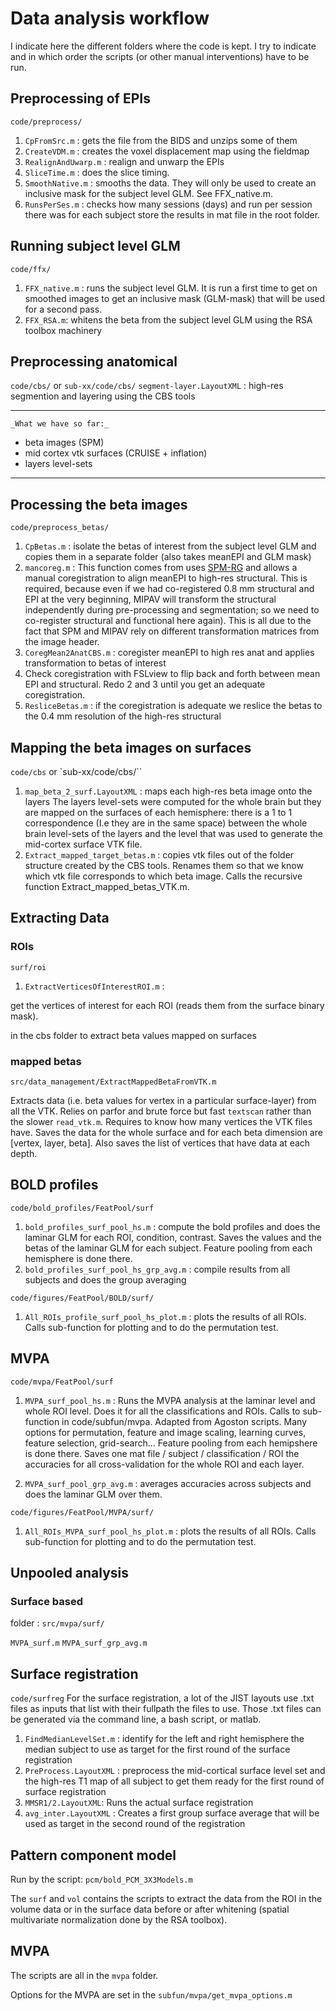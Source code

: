 # Data analysis workflow

I indicate here the different folders where the code is kept. I try to indicate
and in which order the scripts (or other manual interventions) have to be run.

## Preprocessing of EPIs

`code/preprocess/`

1. `CpFromSrc.m` : gets the file from the BIDS and unzips some of them
2. `CreateVDM.m` : creates the voxel displacement map using the fieldmap
3. `RealignAndUwarp.m` : realign and unwarp the EPIs
4. `SliceTime.m` : does the slice timing.
5. `SmoothNative.m` : smooths the data. They will only be used to create an
   inclusive mask for the subject level GLM. See FFX_native.m.
6. `RunsPerSes.m` : checks how many sessions (days) and run per session there
   was for each subject store the results in mat file in the root folder.

## Running subject level GLM

`code/ffx/`

1. `FFX_native.m` : runs the subject level GLM. It is run a first time to get on
   smoothed images to get an inclusive mask (GLM-mask) that will be used for a
   second pass.
2. `FFX_RSA.m`: whitens the beta from the subject level GLM using the RSA
   toolbox machinery

## Preprocessing anatomical

`code/cbs/` or `sub-xx/code/cbs/` `segment-layer.LayoutXML` : high-res
segmention and layering using the CBS tools

---

`_What we have so far:_`

-   beta images (SPM)
-   mid cortex vtk surfaces (CRUISE + inflation)
-   layers level-sets

---

## Processing the beta images

`code/preprocess_betas/`

1. `CpBetas.m` : isolate the betas of interest from the subject level GLM and
   copies them in a separate folder (also takes meanEPI and GLM mask)
2. `mancoreg.m` : This function comes from uses
   [SPM-RG](https://github.com/Remi-Gau/SPM-RG) and allows a manual
   coregistration to align meanEPI to high-res structural. This is required,
   because even if we had co-registered 0.8 mm structural and EPI at the very
   beginning, MIPAV will transform the structural independently during
   pre-processing and segmentation; so we need to co-register structural and
   functional here again). This is all due to the fact that SPM and MIPAV rely
   on different transformation matrices from the image header.
3. `CoregMean2AnatCBS.m` : coregister meanEPI to high res anat and applies
   transformation to betas of interest
4. Check coregistration with FSLview to flip back and forth between mean EPI and
   structural. Redo 2 and 3 until you get an adequate coregistration.
5. `ResliceBetas.m` : if the coregistration is adequate we reslice the betas to
   the 0.4 mm resolution of the high-res structural

## Mapping the beta images on surfaces

`code/cbs` or `sub-xx/code/cbs/``

1. `map_beta_2_surf.LayoutXML` : maps each high-res beta image onto the layers
   The layers level-sets were computed for the whole brain but they are mapped
   on the surfaces of each hemisphere: there is a 1 to 1 correspondence (I.e
   they are in the same space) between the whole brain level-sets of the layers
   and the level that was used to generate the mid-cortex surface VTK file.
2. `Extract_mapped_target_betas.m` : copies vtk files out of the folder
   structure created by the CBS tools. Renames them so that we know which vtk
   file corresponds to which beta image. Calls the recursive function
   Extract_mapped_betas_VTK.m.

## Extracting Data

### ROIs

`surf/roi`

1. `ExtractVerticesOfInterestROI.m` :

get the vertices of interest for each ROI (reads them from the surface binary
mask).

in the cbs folder to extract beta values mapped on surfaces

### mapped betas

```
src/data_management/ExtractMappedBetaFromVTK.m
```

Extracts data (i.e. beta values for vertex in a particular surface-layer) from
all the VTK. Relies on parfor and brute force but fast `textscan` rather than
the slower `read_vtk.m`. Requires to know how many vertices the VTK files have.
Saves the data for the whole surface and for each beta dimension are [vertex,
layer, beta]. Also saves the list of vertices that have data at each depth.

## BOLD profiles

`code/bold_profiles/FeatPool/surf`

1. `bold_profiles_surf_pool_hs.m` : compute the bold profiles and does the
   laminar GLM for each ROI, condition, contrast. Saves the values and the betas
   of the laminar GLM for each subject. Feature pooling from each hemisphere is
   done there.
2. `bold_profiles_surf_pool_hs_grp_avg.m` : compile results from all subjects
   and does the group averaging

`code/figures/FeatPool/BOLD/surf/`

1. `All_ROIs_profile_surf_pool_hs_plot.m` : plots the results of all ROIs. Calls
   sub-function for plotting and to do the permutation test.

## MVPA

`code/mvpa/FeatPool/surf`

1. `MVPA_surf_pool_hs.m` : Runs the MVPA analysis at the laminar level and whole
   ROI level. Does it for all the classifications and ROIs. Calls to
   sub-function in code/subfun/mvpa. Adapted from Agoston scripts. Many options
   for permutation, feature and image scaling, learning curves, feature
   selection, grid-search... Feature pooling from each hemipshere is done there.
   Saves one mat file / subject / classification / ROI the accuracies for all
   cross-validation for the whole ROI and each layer.

1. `MVPA_surf_pool_grp_avg.m` : averages accuracies across subjects and does the
   laminar GLM over them.

`code/figures/FeatPool/MVPA/surf/`

1. `All_ROIs_MVPA_surf_pool_hs_plot.m` : plots the results of all ROIs. Calls
   sub-function for plotting and to do the permutation test.

## Unpooled analysis

### Surface based

folder : `src/mvpa/surf/`

`MVPA_surf.m` `MVPA_surf_grp_avg.m`

## Surface registration

`code/surfreg` For the surface registration, a lot of the JIST layouts use .txt
files as inputs that list with their fullpath the files to use. Those .txt files
can be generated via the command line, a bash script, or matlab.

1. `FindMedianLevelSet.m` : identify for the left and right hemisphere the
   median subject to use as target for the first round of the surface
   registration
2. `PreProcess.LayoutXML` : preprocess the mid-cortical surface level set and
   the high-res T1 map of all subject to get them ready for the first round of
   surface registration
3. `MMSR1/2.LayoutXML`: Runs the actual surface registration
4. `avg_inter.LayoutXML` : Creates a first group surface average that will be
   used as target in the second round of the registration

## Pattern component model

Run by the script: `pcm/bold_PCM_3X3Models.m`

The `surf` and `vol` contains the scripts to extract the data from the ROI in
the volume data or in the surface data before or after whitening (spatial
multivariate normalization done by the RSA toolbox).

## MVPA

The scripts are all in the `mvpa` folder.

Options for the MVPA are set in the `subfun/mvpa/get_mvpa_options.m`
